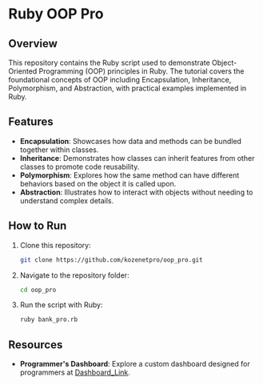 # Ruby OOP Pro

## Overview

This repository contains the Ruby script used to demonstrate Object-Oriented Programming (OOP) principles in Ruby. The tutorial covers the foundational concepts of OOP including Encapsulation, Inheritance, Polymorphism, and Abstraction, with practical examples implemented in Ruby.

## Features

- **Encapsulation**: Showcases how data and methods can be bundled together within classes.
- **Inheritance**: Demonstrates how classes can inherit features from other classes to promote code reusability.
- **Polymorphism**: Explores how the same method can have different behaviors based on the object it is called upon.
- **Abstraction**: Illustrates how to interact with objects without needing to understand complex details.

## How to Run

1. Clone this repository:

   ```bash
   git clone https://github.com/kozenetpro/oop_pro.git
   ```

2. Navigate to the repository folder:

   ```bash
   cd oop_pro
   ```

3. Run the script with Ruby:

   ```bash
   ruby bank_pro.rb
   ```

## Resources

<!-- - **Tutorial Video**: Watch the detailed tutorial on [YouTube](). -->
- **Programmer's Dashboard**: Explore a custom dashboard designed for programmers at [Dashboard_Link](https://www.kozenetpro.com/l/fullstack?layout=profile).
